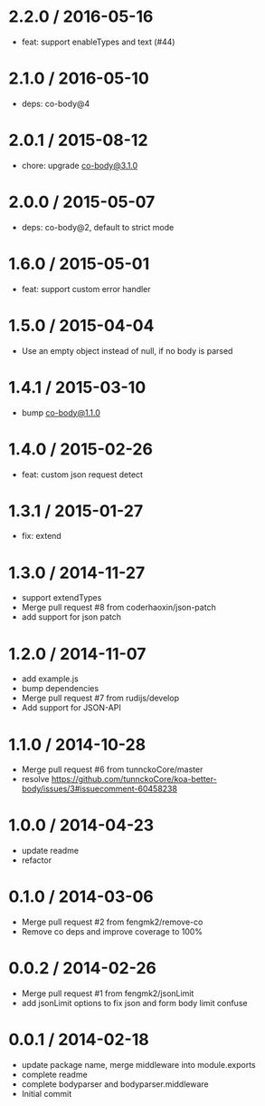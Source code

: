 
2.2.0 / 2016-05-16
==================

  * feat: support enableTypes and text (#44)

2.1.0 / 2016-05-10
==================

  * deps: co-body@4

2.0.1 / 2015-08-12
==================

  * chore: upgrade co-body@3.1.0

2.0.0 / 2015-05-07
==================

  * deps: co-body@2, default to strict mode

1.6.0 / 2015-05-01
==================

  * feat: support custom error handler

1.5.0 / 2015-04-04
==================

  * Use an empty object instead of null, if no body is parsed

1.4.1 / 2015-03-10
==================

  * bump co-body@1.1.0

1.4.0 / 2015-02-26
==================

  * feat: custom json request detect

1.3.1 / 2015-01-27
==================

  * fix: extend

1.3.0 / 2014-11-27
==================

  * support extendTypes
  * Merge pull request #8 from coderhaoxin/json-patch
  * add support for json patch

1.2.0 / 2014-11-07
==================

  * add example.js
  * bump dependencies
  * Merge pull request #7 from rudijs/develop
  * Add support for JSON-API

1.1.0 / 2014-10-28
==================

  * Merge pull request #6 from tunnckoCore/master
  * resolve https://github.com/tunnckoCore/koa-better-body/issues/3#issuecomment-60458238

1.0.0 / 2014-04-23
==================

  * update readme
  * refactor

0.1.0 / 2014-03-06
==================

  * Merge pull request #2 from fengmk2/remove-co
  * Remove co deps and improve coverage to 100%

0.0.2 / 2014-02-26
==================

  * Merge pull request #1 from fengmk2/jsonLimit
  * add jsonLimit options to fix json and form body limit confuse

0.0.1 / 2014-02-18
==================

  * update package name, merge middleware into module.exports
  * complete readme
  * complete bodyparser and bodyparser.middleware
  * Initial commit
